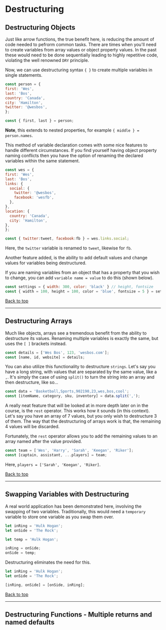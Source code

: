 # Destructuring

## Destructuring Objects

Just like arrow functions, the true benefit here, is reducing the amount of code needed to pefrorm common tasks. There are times when you'll need to create variables from array values or object property values. In the past these would need to be done sequentially leading to highly repetitive code, violating the well renowned `DRY` principle.

Now, we can use destructuring syntax `{ }` to create multiple variables in single statements.

``` javascript
const person = {
first: 'Wes',
last: 'Bos',
country: 'Canada',
city: 'Hamilton',
twitter: '@wesbos',
};

const { first, last } = person;
```

**Note**, this extends to nested properties, for example `{ middle } = person.names`.

This method of variable declaration comes with some nice features to handle different circumstances. If you find yourself having object property naming conflicts then you have the option of renaming the declared variables within the same statement.

``` javascript
const wes = {
first: 'Wes',
last: 'Bos',
links: {
  social: {
    twitter: '@wesbos',
    facebook: 'wesfb',
  },
},
location: {
  country: 'Canada',
  city: 'Hamilton',
},
};

const { twitter:tweet, facebook:fb } = wes.links.social;
```

Here, the `twitter` variable is renamed to `tweet`, likewise for `fb`.

Another feature added, is the ability to add default values and change values for variables being destructured.

If you are naming variables from an object that has a property that you wish to change, you can add `variable name = value` to do this (shown below).

``` javascript
const settings = { width: 300, color: 'black' } // height, fontsize
const { width = 100, height = 100, color = 'blue', fontsize = 5 } = settings;
```

[Back to top](#top)
**********

## Destructuring Arrays

Much like objects, arrays see a tremendous benefit from the ability to destructure its values. Renaming multiple variables is exactly the same, but uses the `[ ]` brackets instead.

``` javascript
const details = ['Wes Bos', 123, 'wesbos.com'];
const [name, id, website] = details;
```

You can also utilize this functionality to destructure `strings`. Let's say you have a long string, with values that are separated by the same value, like a `,`. It's simply the case of using `split()` to turn the string into an array and then destructure, like so...

``` javascript
const data = 'Basketball,Sports,902190,23,wes,bos,cool';
const [itemName, category, sku, inventory] = data.split(',');
```

A really neat feature that will be looked at in more depth later on in the course, is the `rest` operator. This works how it sounds (in this context). Let's say you have an array of 7 values, but you only wish to destructure 3 of them. The way that the destructuring of arrays work is that, the remaining 4 values will be discarded.

Fortunately, the `rest` operator allows you to add the remaining values to an array named after the value provided.

``` javascript
const team = ['Wes', 'Harry', 'Sarah', 'Keegan', 'Riker'];
const [captain, assistant, ...players] = team;
```

Here, `players = ['Sarah', 'Keegan', 'Riker]`.

[Back to top](#top)
**********

## Swapping Variables with Destructuring

A real world application has been demonstrated here, involving the swapping of two variables. Traditionally, this would need a `temporary` variable to store one variable as you swap them over.

``` javascript
let inRing = 'Hulk Hogan';
let onSide = 'The Rock';

let temp = 'Hulk Hogan';

inRing = onSide;
onSide = temp;
```

Destructuring eliminates the need for this.

``` javascript
let inRing = 'Hulk Hogan';
let onSide = 'The Rock';

[inRing, onSide] = [onSide, inRing];
```

[Back to top](#top)
**********

## Destructuring Functions - Multiple returns and named defaults

